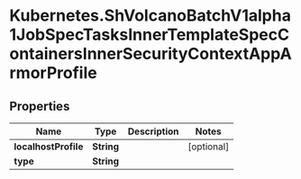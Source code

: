 # Kubernetes.ShVolcanoBatchV1alpha1JobSpecTasksInnerTemplateSpecContainersInnerSecurityContextAppArmorProfile

## Properties

Name | Type | Description | Notes
------------ | ------------- | ------------- | -------------
**localhostProfile** | **String** |  | [optional] 
**type** | **String** |  | 


